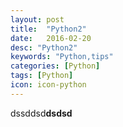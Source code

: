```yaml
---
layout: post
title:  "Python2"
date:   2016-02-20
desc: "Python2"
keywords: "Python,tips"
categories: [Python]
tags: [Python]
icon: icon-python
---
```


dssddsd**dsdsd**